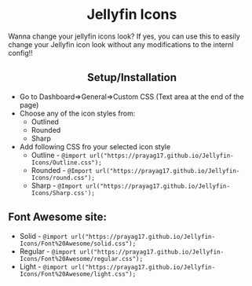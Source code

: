 <h1 align="center">Jellyfin Icons</h1>
<div class="info">
Wanna change your jellyfin icons look? If yes, you can use this to easily change your Jellyfin icon look without any modifications to the internl config!!
<div class="setup">
<h2 align="center">Setup/Installation</h2>
<ul>
<li>Go to Dashboard=>General=>Custom CSS (Text area at the end of the page)</li>
<li>Choose any of the icon styles from:
<ul>
<li>Outlined</li>
<li>Rounded</li>
<li>Sharp</li>
</ul>
</li>
<li>Add following CSS fro your selected icon style
<ul>
<li>Outline - <code>@import url("https://prayag17.github.io/Jellyfin-Icons/Outline.css");</code></li>
<li>Rounded - <code>@Import url("https://prayag17.github.io/Jellyfin-Icons/round.css");</code></li>
<li>Sharp - <code>@Import url("https://prayag17.github.io/Jellyfin-Icons/Sharp.css');</code></li>
</ul>
</li>
</ul>
</div>
  <h2>Font Awesome site:</h2>
  <ul>
    <li>Solid - <code>@import url("https://prayag17.github.io/Jellyfin-Icons/Font%20Awesome/solid.css");</code></li>
    <li>Regular - <code>@import url("https://prayag17.github.io/Jellyfin-Icons/Font%20Awesome/regular.css");</code></li>
    <li>Light - <code>@import url("https://prayag17.github.io/Jellyfin-Icons/Font%20Awesome/light.css");</code></li>
  </ul>
</div>
